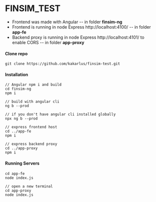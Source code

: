 # FINSIM_TEST

 - Frontend was made with Angular 
 -- in folder **finsim-ng**
 - Frontend is running in node Express http://localhost:4100/
 -- in folder **app-fe**
 - Backend proxy is running in node Express http://localhost:4101/ to enable CORS 
 -- in folder **app-proxy**

#### Clone repo
```
git clone https://github.com/kakarlus/finsim-test.git
```

#### Installation
```
// Angular npm i and build
cd finsim-ng
npm i

// build with angular cli
ng b --prod

// if you don't have angular cli installed globally
npx ng b --prod

// express frontend host
cd ../app-fe
npm i

// express backend proxy
cd ../app-proxy
npm i
```

#### Running Servers
```
cd app-fe
node index.js

// open a new terminal
cd app-proxy
node index.js
```

